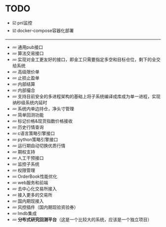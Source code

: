 # TODO
* ☑️ pnl监控
* ☑️ docker-compose容器化部署
---
* 💤 通用pub接口
* 💤 算法交易接口
* 💤 实现对金工更友好的接口，即金工只需要指定多空和目标仓位，剩下的全交给系统
* 💤 高级限价单
* 💤 止损止盈单
* 💤 内部结算
* 💤 内部撮合
* 💤 支持目前安全的多进程架构的基础上将子系统编译成库成为单一进程，实现纳秒级系统内延时
* 💤 系统内单边持仓，净头寸管理 
* 💤 简单回测功能
* 💤 标记价格&现货指数价格接收
* 💤 历史行情查询
* 💤 c语言策略引擎接口
* 💤 python策略引擎接口
* 💤 运行期自动切换优质行情
* 💤 期权支持
* 💤 人工干预接口
* 💤 监控子系统
* 💤 权限管理
* 💤 OrderBook性能优化
* 💤 web服务和前端 
* 💤 去中心化交易所接入
* 💤 接入更多的交易所
* 💤 国内期现接入
* 💤 风控插件（国内期现验资验券）
* 💤 lmdb集成
* 💤 **分布式研究回测平台**（这是一个比较大的系统，应该是一个独立项目）

